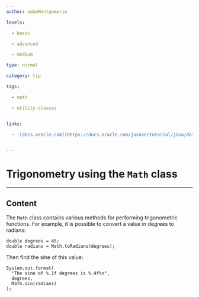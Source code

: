 ```yaml
---
author: adamMontgomerie

levels:

  - basic

  - advanced

  - medium

type: normal

category: tip

tags:

  - math

  - utility-classes


links:

  - '[docs.oracle.com](https://docs.oracle.com/javase/tutorial/java/data/beyondmath.html){website}'


---
```


# Trigonometry using the `Math` class

---
## Content

The `Math` class contains various methods for performing trigonometric functions. For example, it is possible to convert a value in degrees to radians:
```
double degrees = 45;
double radians = Math.toRadians(degrees);
```
Then find the sine of this value:
```
System.out.format(
  "The sine of %.1f degrees is %.4f%n",
  degrees, 
  Math.sin(radians)
);

```

 

